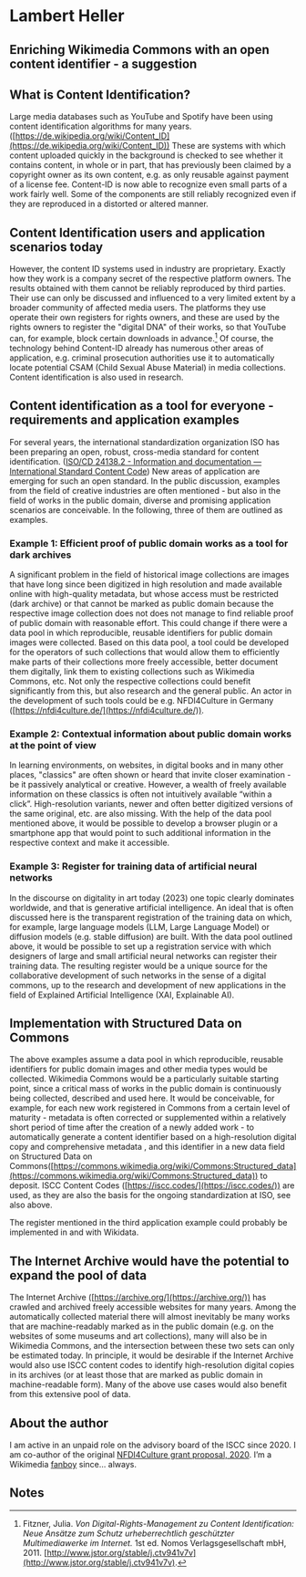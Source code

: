 # Lambert Heller

## Enriching Wikimedia Commons with an open content identifier - a suggestion

## What is Content Identification?

Large media databases such as YouTube and Spotify have been using content identification algorithms for many years. ([https://de.wikipedia.org/wiki/Content_ID](https://de.wikipedia.org/wiki/Content_ID)) These are systems with which content uploaded quickly in the background is checked to see whether it contains content, in whole or in part, that has previously been claimed by a copyright owner as its own content, e.g. as only reusable against payment of a license fee. Content-ID is now able to recognize even small parts of a work fairly well. Some of the components are still reliably recognized even if they are reproduced in a distorted or altered manner.

## Content Identification users and application scenarios today

However, the content ID systems used in industry are proprietary. Exactly how they work is a company secret of the respective platform owners. The results obtained with them cannot be reliably reproduced by third parties. Their use can only be discussed and influenced to a very limited extent by a broader community of affected media users. The platforms they use operate their own registers for rights owners, and these are used by the rights owners to register the "digital DNA" of their works, so that YouTube can, for example, block certain downloads in advance.[^1] Of course, the technology behind Content-ID already has numerous other areas of application, e.g. criminal prosecution authorities use it to automatically locate potential CSAM (Child Sexual Abuse Material) in media collections. Content identification is also used in research.

## Content identification as a tool for everyone - requirements and application examples

For several years, the international standardization organization ISO has been preparing an open, robust, cross-media standard for content identification. ([ISO/CD 24138.2 - Information and documentation — International Standard Content Code](https://www.iso.org/standard/77899.html)) New areas of application are emerging for such an open standard. In the public discussion, examples from the field of creative industries are often mentioned - but also in the field of works in the public domain, diverse and promising application scenarios are conceivable. In the following, three of them are outlined as examples.

### Example 1: Efficient proof of public domain works as a tool for dark archives

A significant problem in the field of historical image collections are images that have long since been digitized in high resolution and made available online with high-quality metadata, but whose access must be restricted (dark archive) or that cannot be marked as public domain because the respective image collection does not does not manage to find reliable proof of public domain with reasonable effort. This could change if there were a data pool in which reproducible, reusable identifiers for public domain images were collected. Based on this data pool, a tool could be developed for the operators of such collections that would allow them to efficiently make parts of their collections more freely accessible, better document them digitally, link them to existing collections such as Wikimedia Commons, etc. Not only the respective collections could benefit significantly from this, but also research and the general public. An actor in the development of such tools could be e.g. NFDI4Culture in Germany ([https://nfdi4culture.de/](https://nfdi4culture.de/)).

### Example 2: Contextual information about public domain works at the point of view

In learning environments, on websites, in digital books and in many other places, "classics" are often shown or heard that invite closer examination - be it passively analytical or creative. However, a wealth of freely available information on these classics is often not intuitively available “within a click”. High-resolution variants, newer and often better digitized versions of the same original, etc. are also missing. With the help of the data pool mentioned above, it would be possible to develop a browser plugin or a smartphone app that would point to such additional information in the respective context and make it accessible.

### Example 3: Register for training data of artificial neural networks

In the discourse on digitality in art today (2023) one topic clearly dominates worldwide, and that is generative artificial intelligence. An ideal that is often discussed here is the transparent registration of the training data on which, for example, large language models (LLM, Large Language Model) or diffusion models (e.g. stable diffusion) are built. With the data pool outlined above, it would be possible to set up a registration service with which designers of large and small artificial neural networks can register their training data. The resulting register would be a unique source for the collaborative development of such networks in the sense of a digital commons, up to the research and development of new applications in the field of Explained Artificial Intelligence (XAI, Explainable AI).

## Implementation with Structured Data on Commons

The above examples assume a data pool in which reproducible, reusable identifiers for public domain images and other media types would be collected. Wikimedia Commons  would be a particularly suitable starting point, since a critical mass of works in the public domain is continuously being collected, described and used here. It would be conceivable, for example, for each new work registered in Commons from a certain level of maturity - metadata is often corrected or supplemented within a relatively short period of time after the creation of a newly added work - to automatically generate a content identifier based on a high-resolution digital copy and comprehensive metadata , and this identifier in a new data field on Structured Data on Commons([https://commons.wikimedia.org/wiki/Commons:Structured_data](https://commons.wikimedia.org/wiki/Commons:Structured_data)) to deposit. ISCC Content Codes ([https://iscc.codes/](https://iscc.codes/)) are used, as they are also the basis for the ongoing standardization at ISO, see also above.

The register mentioned in the third application example could probably be implemented in and with Wikidata.

## The Internet Archive would have the potential to expand the pool of data

The Internet Archive ([https://archive.org/](https://archive.org/)) has crawled and archived freely accessible websites for many years. Among the automatically collected material there will almost inevitably be many works that are machine-readably marked as in the public domain (e.g. on the websites of some museums and art collections), many will also be in Wikimedia Commons, and the intersection between these two sets can only be estimated today. In principle, it would be desirable if the Internet Archive would also use ISCC content codes to identify high-resolution digital copies in its archives (or at least those that are marked as public domain in machine-readable form). Many of the above use cases would also benefit from this extensive pool of data.

## About the author

I am active in an unpaid role on the advisory board of the ISCC since 2020. I am co-author of the original [NFDI4Culture grant proposal, 2020](https://doi.org/10.3897/rio.6.e57036). I’m a Wikimedia [fanboy](https://twitter.com/Lambo/status/1454064183734116353) since… always.

<!-- Footnotes themselves at the bottom. -->
## Notes

[^1]:
     Fitzner, Julia. _Von Digital-Rights-Management zu Content Identification: Neue Ansätze zum Schutz urheberrechtlich geschützter Multimediawerke im Internet._ 1st ed. Nomos Verlagsgesellschaft mbH, 2011. [http://www.jstor.org/stable/j.ctv941v7v](http://www.jstor.org/stable/j.ctv941v7v).
